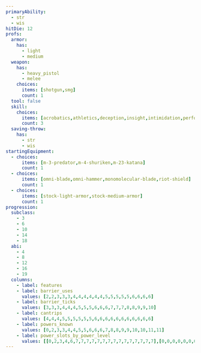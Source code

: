 ```yaml
---
primaryAbility:
  - str
  - wis
hitDie: 12
profs:
  armor:
    has:
      - light
      - medium
  weapon:
    has:
      - heavy_pistol
      - melee
    choices:
      items: [shotgun,smg]
      count: 1
  tool: false
  skill:
    choices:
      items: [acrobatics,athletics,deception,insight,intimidation,performance,persuasion,sleight-of-hand,survival]
      count: 3
  saving-throw:
    has:
      - str
      - wis
startingEquipment:
  - choices:
      items: [m-3-predator,m-4-shuriken,m-23-katana]
      count: 1
  - choices:
      items: [omni-blade,omni-hammer,monomolecular-blade,riot-shield]
      count: 1
  - choices:
      items: [stock-light-armor,stock-medium-armor]
      count: 1
progression:
  subclass:
    - 3
    - 6
    - 10
    - 14
    - 18
  abi:
    - 4
    - 8
    - 12
    - 16
    - 19
  columns:
    - label: features
    - label: barrier_uses
      values: [2,2,3,3,3,4,4,4,4,4,4,5,5,5,5,5,6,6,6,6]
    - label: barrier_ticks
      values: [3,3,3,4,4,4,5,5,5,6,6,6,7,7,7,8,8,9,9,10]
    - label: cantrips
      values: [4,4,4,5,5,5,5,5,5,6,6,6,6,6,6,6,6,6,6,6]
    - label: powers_known
      values: [0,2,3,3,4,4,5,5,6,6,6,7,8,8,9,9,10,10,11,11]
    - label: power_slots_by_power_level
      values: [[0,2,3,4,6,7,7,7,7,7,7,7,7,7,7,7,7,7,7,7],[0,0,0,0,0,0,0,0,2,2,3,3,4,4,5,5,6,6,6,6],[0,0,0,0,0,0,0,0,0,0,0,0,0,0,0,0,1,1,2,2]]
---
```

